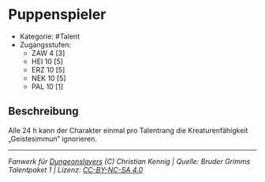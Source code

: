<!---
Dies ist ein Fanwerk für DUNGEONSLAYERS (C) von Christian Kennig

Quellen:      [Bruder Grimms Talentpaket 1](https://www.f-space.de/ds4/downloads.html)
              [Talentbeschreibungen](https://www.f-space.de/ds4/tools-talentcards.html)
License:      [CC-BY-NC-SA 4.0](https://creativecommons.org/licenses/by-nc-sa/4.0/deed.de)
Richtlinien:  [Fanwerkrichtlinien](https://www.dungeonslayers.net/fanwerk-richtlinien/)
Autor:        Zauberlehrling
-->

  
# Puppenspieler  
- Kategorie: #Talent  
- Zugangsstufen:  
  - ZAW 4 [3]  
  - HEI 10 [5]  
  - ERZ 10 [5]  
  - NEK 10 [5]  
  - PAL 10 [1]  

## Beschreibung  
Alle 24 h kann der Charakter einmal pro Talentrang die Kreaturenfähigkeit „Geistesimmun“ ignorieren.


___  
*Fanwerk für [Dungeonslayers](https://www.dungeonslayers.net/) (C) Christian Kennig | Quelle: Bruder Grimms Talentpaket 1 | Lizenz: [CC-BY-NC-SA 4.0](https://creativecommons.org/licenses/by-nc-sa/4.0/deed.de)*  